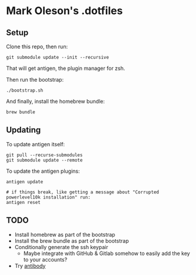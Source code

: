 # Mark Oleson's .dotfiles

## Setup

Clone this repo, then run:

```shell
git submodule update --init --recursive
```

That will get antigen, the plugin manager for zsh.

Then run the bootstrap:

```shell
./bootstrap.sh
```

And finally, install the homebrew bundle:

```shell
brew bundle
```

## Updating

To update antigen itself:

```shell
git pull --recurse-submodules
git submodule update --remote
```

To update the antigen plugins:

```shell
antigen update

# if things break, like getting a message about "Corrupted powerlevel10k installation" run:
antigen reset
```

## TODO

- Install homebrew as part of the bootstrap
- Install the brew bundle as part of the bootstrap
- Conditionally generate the ssh keypair
  - Maybe integrate with GitHub & Gitlab somehow to easily add the key to your accounts?
- Try [antibody](http://getantibody.github.io/)
